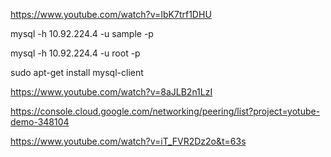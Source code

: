 https://www.youtube.com/watch?v=IbK7trf1DHU

mysql -h 10.92.224.4 -u sample -p  

mysql -h 10.92.224.4 -u root -p

sudo apt-get install mysql-client

https://www.youtube.com/watch?v=8aJLB2n1LzI

https://console.cloud.google.com/networking/peering/list?project=yotube-demo-348104

https://www.youtube.com/watch?v=iT_FVR2Dz2o&t=63s